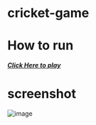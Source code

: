 # cricket-game

# How to run
 ***[Click Here to play](https://vimaltiwari2612.github.io/cricket-game/)***
# screenshot
![image](https://github.com/vimaltiwari2612/cricket-game/assets/22127564/464693d6-3638-4367-8d68-0e1b6c32fb41)
